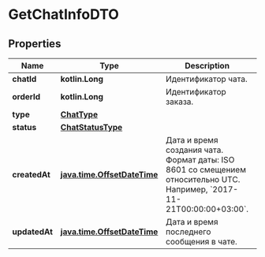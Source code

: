
# GetChatInfoDTO

## Properties
| Name | Type | Description | Notes |
| ------------ | ------------- | ------------- | ------------- |
| **chatId** | **kotlin.Long** | Идентификатор чата. |  |
| **orderId** | **kotlin.Long** | Идентификатор заказа. |  |
| **type** | [**ChatType**](ChatType.md) |  |  |
| **status** | [**ChatStatusType**](ChatStatusType.md) |  |  |
| **createdAt** | [**java.time.OffsetDateTime**](java.time.OffsetDateTime.md) | Дата и время создания чата.  Формат даты: ISO 8601 со смещением относительно UTC. Например, &#x60;2017-11-21T00:00:00+03:00&#x60;.  |  |
| **updatedAt** | [**java.time.OffsetDateTime**](java.time.OffsetDateTime.md) | Дата и время последнего сообщения в чате. |  |



